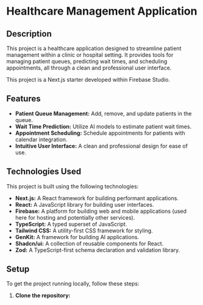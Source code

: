 # Healthcare Management Application

## Description

This project is a healthcare application designed to streamline patient management within a clinic or hospital setting. It provides tools for managing patient queues, predicting wait times, and scheduling appointments, all through a clean and professional user interface.

This project is a Next.js starter developed within Firebase Studio.

## Features

*   **Patient Queue Management:** Add, remove, and update patients in the queue.
*   **Wait Time Prediction:** Utilize AI models to estimate patient wait times.
*   **Appointment Scheduling:** Schedule appointments for patients with calendar integration.
*   **Intuitive User Interface:** A clean and professional design for ease of use.

## Technologies Used

This project is built using the following technologies:

*   **Next.js:** A React framework for building performant applications.
*   **React:** A JavaScript library for building user interfaces.
*   **Firebase:** A platform for building web and mobile applications (used here for hosting and potentially other services).
*   **TypeScript:** A typed superset of JavaScript.
*   **Tailwind CSS:** A utility-first CSS framework for styling.
*   **GenKit:** A framework for building AI applications.
*   **Shadcn/ui:** A collection of reusable components for React.
*   **Zod:** A TypeScript-first schema declaration and validation library.

## Setup

To get the project running locally, follow these steps:

1.  **Clone the repository:**
